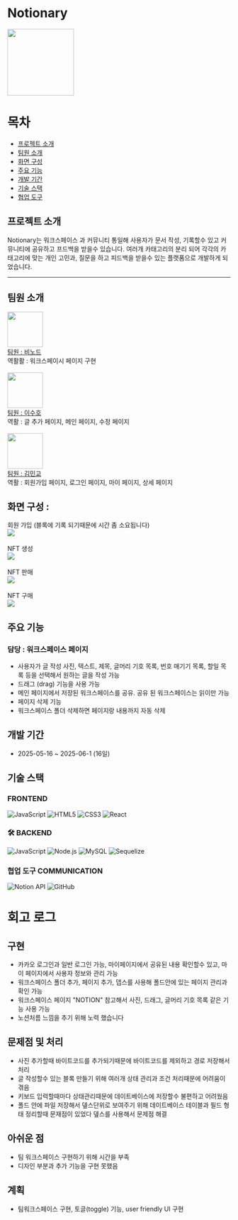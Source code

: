 

# Notionary

<img src='./myapp/src/images/notionary.png' width="150px" >


# 목차
- [프로젝트 소개](#프로젝트-소개)
- [팀원 소개](#팀원-소개)
- [화면 구성](#화면-구성)
- [주요 기능](#주요-기능)
- [개발 기간](#개발-기간)
- [기술 스택](#기술-스택)
- [협업 도구](#협업-도구-communication)



## 프로젝트 소개 
Notionary는 워크스페이스 과 커뮤니티 통일해 사용자가 문서 작성, 기록할수 있고 커뮤니티에 공유하고 프드백을 받을수 있습니다. 여러개 카태고리의 분리 되어 각각의 카태고리에 맞는 개인 고민과, 질문을 하고 피드백을 받을수 있는 플랫품으로 개발하게 되었습니다.

---

## 팀원 소개 
<div>
<img src="https://github.com/Mr-Binod.png" width="80px"><br>
<a href="https://github.com/Mr-Binod">팀원 : 비노드 </a><br>
역활활 : 워크스페이시 페이지 구현
</div><br>

<div>
<img src="https://github.com/susuholee.png" width="80px"><br>
<a href="https://github.com/susuholee">팀원 : 이수호 </a><br>
역활 : 글 추가 페이지, 메인 페이지, 수정 페이지
</div><br>

<div>
<img src="https://github.com/Sialsry.png" width="80px"><br>
<a href="https://github.com/Sialsry">팀원 : 김민교 </a><br>
역활 : 회원가입 페이지, 로그인 페이지, 마이 페이지, 상세 페이지
</div>


## 화면 구성 :
<label >회원 가입 (블록에 기록 되기때문에 시간 좀 소요됩니다)</label> </br> 
<img src="./src/images/signup.gif"><br><br>
<label>NFT 생성</label></br>
<img src="./src/images/nftUpload.gif"></br></br>
<label>NFT 판매</label></br>
<img src="./src/images/sellnft.gif"><br><br>
<label>NFT 구매</label></br>
<img src="./src/images/buynft.gif"></br>

    
## 주요 기능

### 담당 : 워크스페이스 페이지
- 사용자가 글 작성 사진, 텍스트, 제목, 글머리 기호 목록, 번호 매기기 목록, 할일 목록 등을 선택해서 원하는 글을 작성 가능
- 드래그 (drag) 기능을 사용 가능
- 메인 페이지에서 저장된 워크스페이스를 공유. 공유 된 워크스페이스는 읽이만 가능
- 페이지 삭제 기능
- 워크스페이스 폴더 삭제하면 페이지랑 내용까지 자동 삭제

## 개발 기간
- 2025-05-16 ~ 2025-06-1 (16일)


## 기술 스택 

### FRONTEND
![JavaScript](https://img.shields.io/badge/JavaScript-F7DF1E?style=for-the-badge&logo=javascript&logoColor=black)
![HTML5](https://img.shields.io/badge/HTML5-E34F26?style=for-the-badge&logo=html5&logoColor=white)
![CSS3](https://img.shields.io/badge/CSS3-1572B6?style=for-the-badge&logo=css3&logoColor=white)
![React](https://img.shields.io/badge/React-61DAFB?style=for-the-badge&logo=react&logoColor=black)

### 🛠 BACKEND
![JavaScript](https://img.shields.io/badge/JavaScript-F7DF1E?style=for-the-badge&logo=javascript&logoColor=black)
![Node.js](https://img.shields.io/badge/Node.js-339933?style=for-the-badge&logo=nodedotjs&logoColor=white)
![MySQL](https://img.shields.io/badge/MySQL-4479A1?style=for-the-badge&logo=mysql&logoColor=white)
![Sequelize](https://img.shields.io/badge/Sequelize-52B0E7?style=for-the-badge&logo=sequelize&logoColor=white)


### 협업 도구 COMMUNICATION 
![Notion API](https://img.shields.io/badge/Notion-000000?style=for-the-badge&logo=notion&logoColor=white)
![GitHub](https://img.shields.io/badge/GitHub-181717?style=for-the-badge&logo=github&logoColor=white)


# 회고 로그

## 구현
- 카카오 로그인과 일반 로그인 가능, 마이페이지에서 공유된 내용 확인할수 있고, 마이 페이지에서 사용자 정보와 관리 가능
- 워크스페이스 폴더 추가, 페이지 추가, 뎁스를 사용해 폴드안에 있는 페이지 관리과 확인 가능
- 워크스페이스 페이지 "NOTION" 참고해서 사진, 드래그, 글머리 기호 목록 같은 기능 사용 가능
- 노션처름 느낌을 추기 위해 노력 했습니다

## 문제점 및 처리
- 사진 추가할때 바이트코드를 추가되기때문에 바이트코드를 제외하고 경로 저장해서 처리
- 글 작성할수 있는 블록 만들기 위해 여러개 상태 관리과 조건 처리때문에 어려움이 겪음
- 키보드 입력할때마다 상태관리때문에 데이트베이스에 저장할수 불편하고 어려웠음
- 폴드 안에 파일 저장해서 뎊스단위로 보여주기 위해 데이트베이스 테이블과 필드 형태 정리할때 문재점이 있었다 뎊스를 사용해서 문제점 해결

## 아쉬운 점
- 팀 워크스페이스 구현하기 위해 시간을 부족
- 디자인 부분과 추가 기능을 구현 못했음

## 계획 
- 팀워크스페이스 구현, 토글(toggle) 기능, user friendly UI 구현

